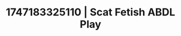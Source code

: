 ---
categories:
- Mormon wife
- Ethereal kink
- Gothic romance
- Barefoot beauty
- Ethical porn
image: /assets/images/1747183325110.webp
layout: post
seo:
  description: Featured content with premium Scat Fetish, ABDL Play. HD images available.
  keywords: Scat Fetish, ABDL Play
  og_image: /assets/images/1747183325110.webp
  schema_type: VisualArtwork
tags:
- ABDL Play
- '#1747183325110'
- Scat Fetish
title: 1747183325110 | Scat Fetish ABDL Play
---